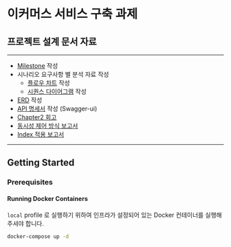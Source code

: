 # 이커머스 서비스 구축 과제

## 프로젝트 설계 문서 자료

-----

* [Milestone](https://github.com/leejisuu/hhplus-ecommerce-serivce/milestone/1) 작성
* 시나리오 요구사항 별 분석 자료 작성
  * [플로우 차트](https://chip-parmesan-fbe.notion.site/16f0183f52a7808fa4f3de7c8ccd4859?pvs=4) 작성
  * [시퀀스 다이어그램](docs/SequenceDiagram.md) 작성
* [ERD](docs/ERD.md) 작성
* [API 명세서](docs/ApiDocs.md) 작성 (Swagger-ui)
* [Chapter2 회고](docs/review.md)
* [동시성 제어 방식 보고서](https://velog.io/@jsks0826/%ED%95%AD%ED%95%B4-%ED%94%8C%EB%9F%AC%EC%8A%A4%EC%9D%B4%EC%BB%A4%EB%A8%B8%EC%8A%A4-%EC%8B%9C%EB%82%98%EB%A6%AC%EC%98%A4-%EB%8F%99%EC%8B%9C%EC%84%B1-%EC%A0%9C%EC%96%B4-%EB%B0%A9%EC%8B%9D-%EB%B9%84%EA%B5%90)
* [Index 적용 보고서](https://velog.io/@jsks0826/%EC%9D%B4%EC%BB%A4%EB%A8%B8%EC%8A%A4-%EC%8B%9C%EB%82%98%EB%A6%AC%EC%98%A4-%EC%BF%BC%EB%A6%AC-Index-%EC%A0%81%EC%9A%A9-%EB%B3%B4%EA%B3%A0%EC%84%9C)
---

## Getting Started
### Prerequisites
#### Running Docker Containers

`local` profile 로 실행하기 위하여 인프라가 설정되어 있는 Docker 컨테이너를 실행해주셔야 합니다.

```bash
docker-compose up -d
